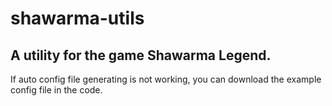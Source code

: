 # shawarma-utils
A utility for the game Shawarma Legend.
--------------------------------------
If auto config file generating is not working, you can download the example config file in the code.
